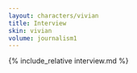 ```yaml
---
layout: characters/vivian
title: Interview
skin: vivian
volume: journalism1
---
```

{% include_relative interview.md %}